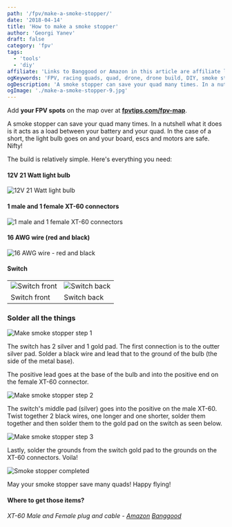 ```yaml
---
path: '/fpv/make-a-smoke-stopper/'
date: '2018-04-14'
title: 'How to make a smoke stopper'
author: 'Georgi Yanev'
draft: false
category: 'fpv'
tags:
  - 'tools'
  - 'diy'
affiliate: 'Links to Banggood or Amazon in this article are affiliate links and would support the blog if used to make a purchase.'
ogKeywords: 'FPV, racing quads, quad, drone, drone build, DIY, smoke stopper, build your own smoke stopper, make a smoke stopper'
ogDescription: 'A smoke stopper can save your quad many times. In a nutshell what it does is it acts as a load between your battery and your quad. In the case of a short, the light bulb goes on and your board, escs and motors are safe. Nifty!'
ogImage: './make-a-smoke-stopper-9.jpg'
---
```


<div class="article-update-notification">
  Add <strong>your FPV spots</strong> on the map over at 
  <strong><a href="https://www.fpvtips.com/fpv-map">fpvtips.com/fpv-map</a></strong>.
</div>

A smoke stopper can save your quad many times. In a nutshell what it does is it acts as a load between your battery and your quad. In the case of a short, the light bulb goes on and your board, escs and motors are safe. Nifty!

The build is relatively simple. Here's everything you need:

#### 12V 21 Watt light bulb

![12V 21 Watt light bulb](make-a-smoke-stopper-3.jpg)

#### 1 male and 1 female XT-60 connectors

![1 male and 1 female XT-60 connectors](make-a-smoke-stopper-4.jpg)

#### 16 AWG wire (red and black)

![16 AWG wire - red and black](make-a-smoke-stopper-5.jpg)

#### Switch

|                                             |                                            |
| ------------------------------------------- | ------------------------------------------ |
| ![Switch front](make-a-smoke-stopper-1.jpg) | ![Switch back](make-a-smoke-stopper-2.jpg) |
| Switch front                                | Switch back                                |

### Solder all the things

![Make smoke stopper step 1](make-a-smoke-stopper-6.jpg)

The switch has 2 silver and 1 gold pad. The first connection is to the outter silver pad. Solder a black wire and lead that to the ground of the bulb (the side of the metal base).

The positive lead goes at the base of the bulb and into the positive end on the female XT-60 connector.

![Make smoke stopper step 2](make-a-smoke-stopper-7.jpg)

The switch's middle pad (silver) goes into the positive on the male XT-60. Twist together 2 black wires, one longer and one shorter, solder them together and then solder them to the gold pad on the switch as seen below.

![Make smoke stopper step 3](make-a-smoke-stopper-8.jpg)

Lastly, solder the grounds from the switch gold pad to the grounds on the XT-60 connectors. Voila!

![Smoke stopper completed](make-a-smoke-stopper-9.jpg)

May your smoke stopper save many quads! Happy flying!

#### Where to get those items?

###### XT-60 Male and Female plug and cable - [Amazon][2] [Banggood][1]

[0]: Linkslist
[1]: https://bit.ly/xt-60-cable
[2]: https://amzn.to/2KFSw60
